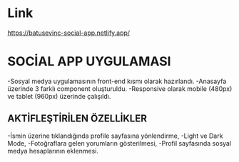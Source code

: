 # Link
https://batusevinc-social-app.netlify.app/

# SOCİAL APP UYGULAMASI
-Sosyal medya uygulamasının front-end kısmı olarak hazırlandı.
-Anasayfa üzerinde 3 farklı component oluşturuldu.
-Responsive olarak mobile (480px) ve tablet (960px) üzerinde çalışıldı.

## AKTİFLEŞTİRİLEN ÖZELLİKLER
-İsmin üzerine tıklandığında profile sayfasına yönlendirme,
-Light ve Dark Mode,
-Fotoğraflara gelen yorumların gösterilmesi,
-Profil sayfasında sosyal medya hesaplarının eklenmesi.

